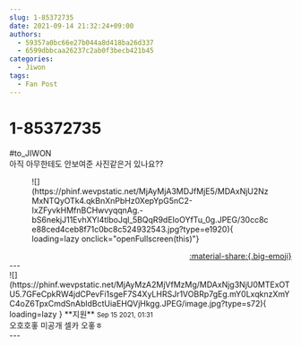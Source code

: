 ```yaml
---
slug: 1-85372735
date: 2021-09-14 21:32:24+09:00
authors:
  - 59357a0bc66e27b044a8d418ba26d337
  - 6599dbbcaa26237c2ab0f3becb421b45
categories:
  - Jiwon
tags:
  - Fan Post
---
```


# 1-85372735

<div class="post-container" markdown="1">
<div class="content-container md-sidebar__scrollwrap" markdown="1">

\#to_JIWON<br>아직 아무한테도 안보여준 사진같은거 있나요??
<figure markdown="1">
![](https://phinf.wevpstatic.net/MjAyMjA3MDJfMjE5/MDAxNjU2NzMxNTQyOTk4.qkBnXnPbHz0XepYpG5nC2-IxZFyvkHMfnBCHwvyqqnAg.-bS6nekjJ11EvhXYl4tlboJql_5BQqR9dEIoOYfTu_0g.JPEG/30cc8ce88ced4ceb8f71c0bc8c524932543.jpg?type=e1920){ loading=lazy onclick="openFullscreen(this)"}
</figure>


</div>
</div>

<div style="text-align: right;" markdown="1">
<a href="https://weverse.io/fromis9/fanpost/1-85372735" style="text-align: right;">:material-share:{.big-emoji}</a>
</div>
---

<div class="comments-container md-sidebar__scrollwrap" markdown="1">
<div class="comment" markdown="1">
<div class='id-container' markdown="1">
![](https://phinf.wevpstatic.net/MjAyMzA2MjVfMzMg/MDAxNjg3NjU0MTExOTU5.7GFeCpkRW4jdCPevFi1sgeF7S4XyLHRSJr1VOBRp7gEg.mY0LxqknzXmYC4oZ6TpxCmdSnAbldBctUiaEHQVjHkgg.JPEG/image.jpg?type=s72){ loading=lazy }
**<span class="artist">지원</span>** <small>Sep 15 2021, 01:31</small><br>
</div>
<div class='comment-body' markdown="1">
오호호홓 미공개 셀카 오홓ㅎ
</div>
</div>
</div>
---
